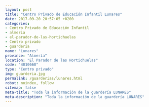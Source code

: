 ```yaml
---
layout: post
title: "Centro Privado de Educación Infantil Lunares"
date: 2017-09-20 20:57:05 +0200
categories:
- Centro Privado de Educación Infantil
- almeria
- el-parador-de-las-hortichuelas
- Centro privado
- guarderia
name: "Lunares"
province: "Almería"
location: "El Parador de las Hortichuelas"
code: "4010668"
type: "Centro privado"
img: guarderia.jpg
permalink: /guarderias/lunares.html
robot: noindex, follow
sitemap: false
meta-title: "Toda la información de la guardería LUNARES"
meta-description: "Toda la información de la guardería LUNARES"
---
```


